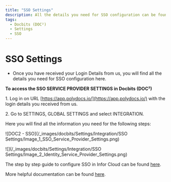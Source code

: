 ```yaml
---
title: "SSO Settings"
description: All the details you need for SSO configuration can be found in SSO Service Provider Settings of Docbits (DOC²). From needed Entity ID, SSO URL to the Certificate.
tags:
  - Docbits (DOC²)
  - Settings
  - SSO
---
```

# SSO Settings


- Once you have received your Login Details from us, you will find all the details you need for SSO configuration here.

**To access the SSO SERVICE PROVIDER SETTINGS in Docbits (DOC²)**

1\. Log in on URL [https://app.polydocs.io/](https://app.polydocs.io/) with the login details you received from us.

2\. Go to SETTINGS, GLOBAL SETTINGS and select INTEGRATION.

Here you will find all the information you need for the following steps:

![DOC2 - SSO](/_images/docbits/Settings/Integration/SSO Settings/Image_1_SSO_Service_Provider_Settings.png)

![](/_images/docbits/Settings/Integration/SSO Settings/Image_2_Identity_Service_Provider_Settings.png)

The step by step guide to configure SSO in Infor Cloud can be found [here](/docbits/doc2-with-infor/configuring-sso-in-cloud/).

More helpful documentation can be found [here](/docbits/sso/).
